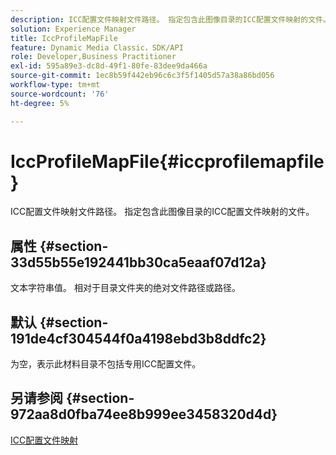 ```yaml
---
description: ICC配置文件映射文件路径。 指定包含此图像目录的ICC配置文件映射的文件。
solution: Experience Manager
title: IccProfileMapFile
feature: Dynamic Media Classic，SDK/API
role: Developer,Business Practitioner
exl-id: 595a89e3-dc8d-49f1-80fe-83dee9da466a
source-git-commit: 1ec8b59f442eb96c6c3f5f1405d57a38a86bd056
workflow-type: tm+mt
source-wordcount: '76'
ht-degree: 5%

---
```


# IccProfileMapFile{#iccprofilemapfile}

ICC配置文件映射文件路径。 指定包含此图像目录的ICC配置文件映射的文件。

## 属性 {#section-33d55b55e192441bb30ca5eaaf07d12a}

文本字符串值。 相对于目录文件夹的绝对文件路径或路径。

## 默认 {#section-191de4cf304544f0a4198ebd3b8ddfc2}

为空，表示此材料目录不包括专用ICC配置文件。

## 另请参阅 {#section-972aa8d0fba74ee8b999ee3458320d4d}

[ICC配置文件映射](../../../../../ir-api/material-cat/image-rendering-api-ref/c-ir-material-catalog/c-ir-icc-profile-map-reference/c-ir-icc-profile-map-reference.md#concept-8c2a7d205b8544ccaa159f5b66710012)
